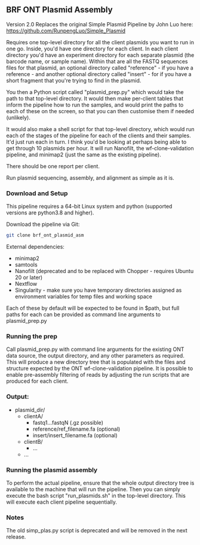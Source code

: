 ## BRF ONT Plasmid Assembly
Version 2.0
Replaces the original Simple Plasmid Pipeline by John Luo here: https://github.com/RunpengLuo/Simple_Plasmid

Requires one top-level directory for all the client plasmids you want to run in one go. 
Inside, you'd have one directory for each client. In each client directory you'd have 
an experiment directory for each separate plasmid (the barcode name, or sample name). 
Within that are all the FASTQ sequences files for that plasmid, an optional 
directory called "reference" - if you have a reference - and another optional directory 
called "insert" - for if you have a short fragment that you're trying to find in the plasmid.
 
You then a Python script called "plasmid_prep.py" which would take the path to that 
top-level directory. It would then make per-client tables that inform the pipeline how 
to run the samples, and would print the paths to each of these on the screen, so that 
you can then customise them if needed (unlikely).
 
It would also make a shell script for that top-level directory, which would run each of 
the stages of the pipeline for each of the clients and their samples. It'd just run each 
in turn. I think you'd be looking at perhaps being able to get through 10 plasmids per 
hour. It will run Nanofilt, the wf-clone-validation pipeline, 
and minimap2 (just the same as the existing pipeline).
 
There should be one report per client.

Run plasmid sequencing, assembly, and alignment as simple as it is.

### Download and Setup
This pipeline requires a 64-bit Linux system and python (supported versions are python3.8 and higher).

Download the pipeline via Git:
```bash
git clone brf_ont_plasmid_asm
```

External dependencies:
* minimap2
* samtools
* Nanofilt (deprecated and to be replaced with Chopper - requires Ubuntu 20 or later)
* Nextflow
* Singularity - make sure you have temporary directories assigned as environment variables
  for temp files and working space

Each of these by default will be expected to be found in $path, but full paths for each 
can be provided as command line arguments to plasmid_prep.py

### Running the prep
Call plasmid_prep.py with command line arguments for the existing ONT data source, 
the output directory, and any other parameters as required. This will produce a new
directory tree that is populated with the files and structure expected by the ONT
wf-clone-validation pipeline. It is possible to enable pre-assembly filtering of reads
by adjusting the run scripts that are produced for each client.

### Output:
- plasmid_dir/
  - clientA/
    - fastq1...fastqN (.gz possible)
    - reference/ref_filename.fa (optional)
    - insert/insert_filename.fa (optional)
  - clientB/
    - ...
  - ...

### Running the plasmid assembly
To perform the actual pipeline, ensure that the whole output directory tree is available 
to the machine that will run the pipeline. Then you can simply execute the bash script
"run_plasmids.sh" in the top-level directory. This will execute each client pipeline sequentially.

### Notes
The old simp_plas.py script is deprecated and will be removed in the next release.
